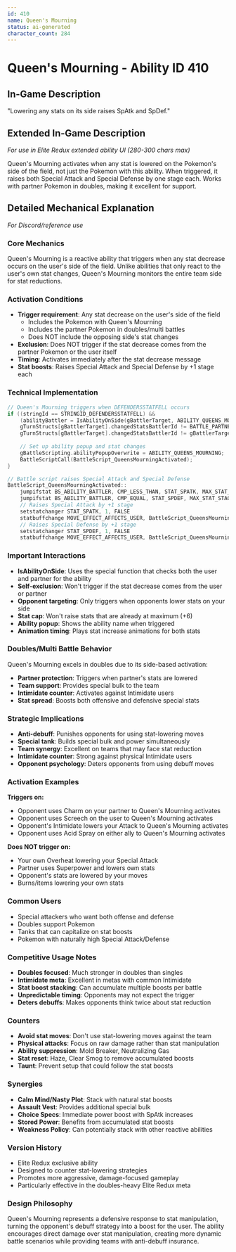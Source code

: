 ```yaml
---
id: 410
name: Queen's Mourning
status: ai-generated
character_count: 284
---
```


# Queen's Mourning - Ability ID 410

## In-Game Description
"Lowering any stats on its side raises SpAtk and SpDef."

## Extended In-Game Description
*For use in Elite Redux extended ability UI (280-300 chars max)*

Queen's Mourning activates when any stat is lowered on the Pokemon's side of the field, not just the Pokemon with this ability. When triggered, it raises both Special Attack and Special Defense by one stage each. Works with partner Pokemon in doubles, making it excellent for support.

## Detailed Mechanical Explanation
*For Discord/reference use*

### Core Mechanics
Queen's Mourning is a reactive ability that triggers when any stat decrease occurs on the user's side of the field. Unlike abilities that only react to the user's own stat changes, Queen's Mourning monitors the entire team side for stat reductions.

### Activation Conditions
- **Trigger requirement**: Any stat decrease on the user's side of the field
  - Includes the Pokemon with Queen's Mourning
  - Includes the partner Pokemon in doubles/multi battles  
  - Does NOT include the opposing side's stat changes
- **Exclusion**: Does NOT trigger if the stat decrease comes from the partner Pokemon or the user itself
- **Timing**: Activates immediately after the stat decrease message
- **Stat boosts**: Raises Special Attack and Special Defense by +1 stage each

### Technical Implementation
```c
// Queen's Mourning triggers when DEFENDERSSTATFELL occurs
if ((stringId == STRINGID_DEFENDERSSTATFELL) && 
    (abilityBattler = IsAbilityOnSide(gBattlerTarget, ABILITY_QUEENS_MOURNING)) &&
    gTurnStructs[gBattlerTarget].changedStatsBattlerId != BATTLE_PARTNER(gBattlerTarget) &&
    gTurnStructs[gBattlerTarget].changedStatsBattlerId != gBattlerTarget) {
    
    // Set up ability popup and stat changes
    gBattleScripting.abilityPopupOverwrite = ABILITY_QUEENS_MOURNING;
    BattleScriptCall(BattleScript_QueensMourningActivated);
}

// Battle script raises Special Attack and Special Defense
BattleScript_QueensMourningActivated::
    jumpifstat BS_ABILITY_BATTLER, CMP_LESS_THAN, STAT_SPATK, MAX_STAT_STAGE, BattleScript_QueensMourning_AttackUpDoAnim
    jumpifstat BS_ABILITY_BATTLER, CMP_EQUAL, STAT_SPDEF, MAX_STAT_STAGE, BattleScript_QueensMourning_End
    // Raises Special Attack by +1 stage
    setstatchanger STAT_SPATK, 1, FALSE
    statbuffchange MOVE_EFFECT_AFFECTS_USER, BattleScript_QueensMourning_DefenseUpDoAnim
    // Raises Special Defense by +1 stage  
    setstatchanger STAT_SPDEF, 1, FALSE
    statbuffchange MOVE_EFFECT_AFFECTS_USER, BattleScript_QueensMourning_End
```

### Important Interactions
- **IsAbilityOnSide**: Uses the special function that checks both the user and partner for the ability
- **Self-exclusion**: Won't trigger if the stat decrease comes from the user or partner
- **Opponent targeting**: Only triggers when opponents lower stats on your side
- **Stat cap**: Won't raise stats that are already at maximum (+6)
- **Ability popup**: Shows the ability name when triggered
- **Animation timing**: Plays stat increase animations for both stats

### Doubles/Multi Battle Behavior
Queen's Mourning excels in doubles due to its side-based activation:
- **Partner protection**: Triggers when partner's stats are lowered
- **Team support**: Provides special bulk to the team
- **Intimidate counter**: Activates against Intimidate users
- **Stat spread**: Boosts both offensive and defensive special stats

### Strategic Implications
- **Anti-debuff**: Punishes opponents for using stat-lowering moves
- **Special tank**: Builds special bulk and power simultaneously  
- **Team synergy**: Excellent on teams that may face stat reduction
- **Intimidate counter**: Strong against physical Intimidate users
- **Opponent psychology**: Deters opponents from using debuff moves

### Activation Examples
**Triggers on:**
- Opponent uses Charm on your partner to Queen's Mourning activates
- Opponent uses Screech on the user to Queen's Mourning activates  
- Opponent's Intimidate lowers your Attack to Queen's Mourning activates
- Opponent uses Acid Spray on either ally to Queen's Mourning activates

**Does NOT trigger on:**
- Your own Overheat lowering your Special Attack
- Partner uses Superpower and lowers own stats
- Opponent's stats are lowered by your moves
- Burns/items lowering your own stats

### Common Users
- Special attackers who want both offense and defense
- Doubles support Pokemon
- Tanks that can capitalize on stat boosts
- Pokemon with naturally high Special Attack/Defense

### Competitive Usage Notes
- **Doubles focused**: Much stronger in doubles than singles
- **Intimidate meta**: Excellent in metas with common Intimidate
- **Stat boost stacking**: Can accumulate multiple boosts per battle
- **Unpredictable timing**: Opponents may not expect the trigger
- **Deters debuffs**: Makes opponents think twice about stat reduction

### Counters
- **Avoid stat moves**: Don't use stat-lowering moves against the team
- **Physical attacks**: Focus on raw damage rather than stat manipulation
- **Ability suppression**: Mold Breaker, Neutralizing Gas
- **Stat reset**: Haze, Clear Smog to remove accumulated boosts
- **Taunt**: Prevent setup that could follow the stat boosts

### Synergies
- **Calm Mind/Nasty Plot**: Stack with natural stat boosts
- **Assault Vest**: Provides additional special bulk
- **Choice Specs**: Immediate power boost with SpAtk increases
- **Stored Power**: Benefits from accumulated stat boosts
- **Weakness Policy**: Can potentially stack with other reactive abilities

### Version History
- Elite Redux exclusive ability
- Designed to counter stat-lowering strategies
- Promotes more aggressive, damage-focused gameplay
- Particularly effective in the doubles-heavy Elite Redux meta

### Design Philosophy
Queen's Mourning represents a defensive response to stat manipulation, turning the opponent's debuff strategy into a boost for the user. The ability encourages direct damage over stat manipulation, creating more dynamic battle scenarios while providing teams with anti-debuff insurance.